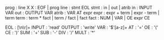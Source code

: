prog   : line X
X      : EOF | prog
line   : stmt EOL
stmt   : in | out | atrib
in     : INPUT VAR
out    : OUTPUT VAR
atrib  : VAR AT expr
expr   : expr + term | expr - term | term
term   : term * fact | term / fact | fact
fact   : NUM | VAR | OE expr CE

EOL    : [\n\r]+
INPUT  : 'read'
OUTPUT : 'write'
VAR    : '$'[a-z]+
AT     : '='
OE     : '('
CE     : ')'
SUM    : '+'
SUB    : '-'
DIV    : '/'
MULT   : '*'